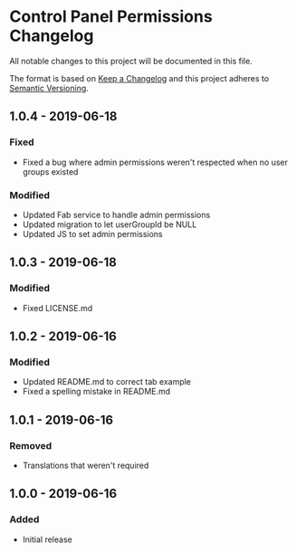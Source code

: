 # Control Panel Permissions Changelog

All notable changes to this project will be documented in this file.

The format is based on [Keep a Changelog](http://keepachangelog.com/) and this project adheres to [Semantic Versioning](http://semver.org/).

## 1.0.4 - 2019-06-18
### Fixed
- Fixed a bug where admin permissions weren't respected when no user groups existed

### Modified
- Updated Fab service to handle admin permissions
- Updated migration to let userGroupId be NULL
- Updated JS to set admin permissions

## 1.0.3 - 2019-06-18
### Modified
- Fixed LICENSE.md

## 1.0.2 - 2019-06-16
### Modified
- Updated README.md to correct tab example
- Fixed a spelling mistake in README.md

## 1.0.1 - 2019-06-16
### Removed
- Translations that weren't required

## 1.0.0 - 2019-06-16
### Added
- Initial release
